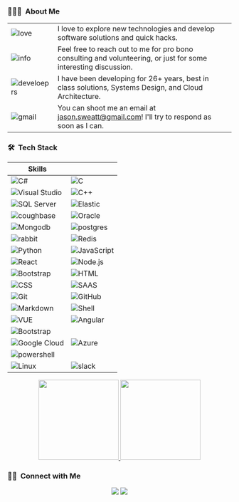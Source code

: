 
<!-- ## 👋 &nbsp;Hey there! I'm Sweatt -->

### 👨🏻‍💻 &nbsp;About Me
|||
|--|--|
|![love](http://ForTheBadge.com/images/badges/built-with-love.svg) | I love to explore new technologies and develop software solutions and quick hacks.|
|![info](https://img.shields.io/badge/Ask%20me-anything-1abc9c.svg) | Feel free to reach out to me for pro bono consulting and volunteering, or just for some interesting discussion.|
|![develoeprs](http://ForTheBadge.com/images/badges/built-by-developers.svg) | I have been developing for 26+ years, best in class solutions, Systems Design, and Cloud Architecture.|
|![gmail](https://img.shields.io/badge/Gmail-D14836?style=for-the-badge&logo=gmail&logoColor=white) | You can shoot me an email at jason.sweatt@gmail.com! I'll try to respond as soon as I can.|

### 🛠 &nbsp;Tech Stack
| Skills | |
| ----------- | --------- |
|![C#](https://img.shields.io/badge/C%23-239120?style=for-the-badge&logo=c-sharp&logoColor=white) |![C](https://img.shields.io/badge/C-00599C?style=for-the-badge&logo=c&logoColor=white) |
|![Visual Studio](https://img.shields.io/badge/.NET-5C2D91?style=for-the-badge&logo=.net&logoColor=white) |![C++](https://img.shields.io/badge/C%2B%2B-00599C?style=for-the-badge&logo=c%2B%2B&logoColor=white) |
|![SQL Server](https://img.shields.io/badge/Microsoft_SQL_Server-CC2927?style=for-the-badge&logo=microsoft-sql-server&logoColor=white) | ![Elastic](https://img.shields.io/badge/Elastic_Search-005571?style=for-the-badge&logo=elasticsearch&logoColor=white) |
|![coughbase](https://img.shields.io/badge/Couchbase-EA2328?style=for-the-badge&logo=couchbase&logoColor=white)|![Oracle](https://img.shields.io/badge/Oracle-F80000?style=for-the-badge&logo=Oracle&logoColor=white) |
|![Mongodb](https://img.shields.io/badge/MongoDB-4EA94B?style=for-the-badge&logo=mongodb&logoColor=white)|![postgres](https://img.shields.io/badge/PostgreSQL-316192?style=for-the-badge&logo=postgresql&logoColor=white) |
|![rabbit](https://img.shields.io/badge/rabbitmq-%23FF6600.svg?&style=for-the-badge&logo=rabbitmq&logoColor=white)|![Redis](https://img.shields.io/badge/redis-%23DD0031.svg?&style=for-the-badge&logo=redis&logoColor=white)|
|![Python](https://img.shields.io/badge/Python-3776AB?style=for-the-badge&logo=python&logoColor=white) |![JavaScript](https://img.shields.io/badge/JavaScript-F7DF1E?style=for-the-badge&logo=javascript&logoColor=black) |
|![React](https://img.shields.io/badge/React-20232A?style=for-the-badge&logo=react&logoColor=61DAFB) |![Node.js](https://img.shields.io/badge/Node.js-43853D?style=for-the-badge&logo=node.js&logoColor=white) |
|![Bootstrap](https://img.shields.io/badge/-Bootstrap-05122A?style=flat&logo=bootstrap&logoColor=563D7C) |![HTML](https://img.shields.io/badge/HTML-239120?style=for-the-badge&logo=html5&logoColor=white) |
|![CSS](https://img.shields.io/badge/CSS3-1572B6?style=for-the-badge&logo=css3&logoColor=white) | ![SAAS](https://img.shields.io/badge/Sass-CC6699?style=for-the-badge&logo=sass&logoColor=white) |
|![Git](https://img.shields.io/badge/GIT-E44C30?style=for-the-badge&logo=git&logoColor=white) |![GitHub](https://img.shields.io/badge/GitHub-100000?style=for-the-badge&logo=github&logoColor=white) |
|![Markdown](https://img.shields.io/badge/Markdown-000000?style=for-the-badge&logo=markdown&logoColor=white) |![Shell](https://img.shields.io/badge/Shell_Script-121011?style=for-the-badge&logo=gnu-bash&logoColor=white) |
|![VUE](https://img.shields.io/badge/Vue.js-35495E?style=for-the-badge&logo=vue.js&logoColor=4FC08D) | ![Angular](https://img.shields.io/badge/Angular-DD0031?style=for-the-badge&logo=angular&logoColor=white) |
|![Bootstrap](https://img.shields.io/badge/Bootstrap-563D7C?style=for-the-badge&logo=bootstrap&logoColor=white)||
|![Google Cloud](https://img.shields.io/badge/Google_Cloud-4285F4?style=for-the-badge&logo=google-cloud&logoColor=white)|![Azure](https://img.shields.io/badge/Microsoft_Azure-0089D6?style=for-the-badge&logo=microsoft-azure&logoColor=white) |
|![powershell](https://img.shields.io/badge/Powershell-2CA5E0?style=for-the-badge&logo=powershell&logoColor=white)||
|![Linux](https://img.shields.io/badge/Linux-FCC624?style=for-the-badge&logo=linux&logoColor=black)|![slack](https://img.shields.io/badge/Slack-4A154B?style=for-the-badge&logo=slack&logoColor=white)|


<p align="center">
<a href="https://github.com/jasonsweatt">
  <img height="180em" src="https://github-readme-stats-eight-theta.vercel.app/api?username=jasonsweatt&show_icons=true&theme=algolia&include_all_commits=true&count_private=true"/>
  <img height="180em" src="https://github-readme-stats-eight-theta.vercel.app/api/top-langs/?username=jasonsweatt&layout=compact&langs_count=8&theme=algolia"/>
</a>
</p>

### 🤝🏻 &nbsp;Connect with Me

<p align="center">
<a href="https://linkedin.com/in/jasonsweatt"><img src="https://img.shields.io/badge/-Jason%20Sweatt-0077B5?style=flat&logo=Linkedin&logoColor=white"/></a>
<a href="mailto:jason.sweatt@gmail.com"><img src="https://img.shields.io/badge/-jason.sweatt@gmail.com-D14836?style=flat&logo=Gmail&logoColor=white"/></a>
</p>
